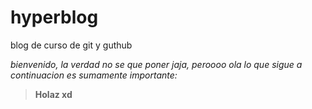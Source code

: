 # hyperblog
blog de curso de git y guthub

*bienvenido, la verdad no se que poner jaja, peroooo ola 
lo que sigue a continuacion es sumamente importante:*

> **Holaz xd**